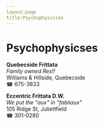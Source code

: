 ```yaml
---
layout:page
title:Psychophysicses
---
```

# Psychophysicses

**Quebecside Frittata**  
_Family owned Res!!_  
Williams & Hillside, Quebecside  
☎ 675-3833



**Eccentric Frittata D.W.**  
_We put the "aux" in "fabliaux"_  
105 Ridge St, Juliettfield  
☎ 301-0280



